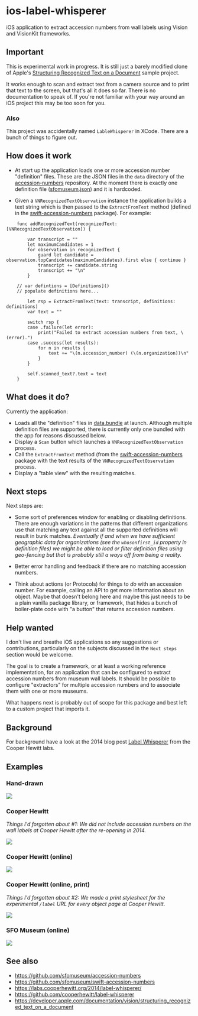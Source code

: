 # ios-label-whisperer

iOS application to extract accession numbers from wall labels using Vision and VisionKit frameworks.

## Important

This is experimental work in progress. It is still just a barely modified clone of Apple's [Structuring Recognized Text on a Document](https://developer.apple.com/documentation/vision/structuring_recognized_text_on_a_document) sample project.

It works enough to scan and extract text from a camera source and to print that text to the screen, but that's all it does so far. There is no documentation to speak of. If you're not familiar with your way around an iOS project this may be too soon for you.

### Also

This project was accidentally named `LableWhisperer` in XCode. There are a bunch of things to figure out.

## How does it work

* At start up the application loads one or more accession number "definition" files. These are the JSON files in the `data` directory of the [accession-numbers](https://github.com/sfomuseum/accession-numbers) repository. At the moment there is exactly one definition file ([sfomuseum.json](https://github.com/sfomuseum/accession-numbers/blob/main/data/sfomuseum.json)) and it is hardcoded.

* Given a `VNRecognizedTextObservation` instance the application builds a text string which is then passed to the `ExtractFromText` method (defined in the [swift-accession-numbers](https://github.com/sfomuseum/swift-accession-numbers) package). For example: 

```
    func addRecognizedText(recognizedText: [VNRecognizedTextObservation]) {

        var transcript = ""
        let maximumCandidates = 1
        for observation in recognizedText {
            guard let candidate = observation.topCandidates(maximumCandidates).first else { continue }
            transcript += candidate.string
            transcript += "\n"
        }

	// var defintions = [Definitions]()
	// populate definitions here...
	
        let rsp = ExtractFromText(text: transcript, definitions: definitions)
        var text = ""
        
        switch rsp {
        case .failure(let error):
            print("Failed to extract accession numbers from text, \(error).")
        case .success(let results):
            for n in results {
                text += "\(n.accession_number) (\(n.organization))\n"
            }
        }
        
        self.scanned_text?.text = text
    }
```

## What does it do?

Currently the application:

* Loads all the "definition" files in [data.bundle](data.bundle) at launch. Although multiple definition files are supported, there is currently only one bundled with the app for reasons discussed below.
* Display a `Scan` button which launches a `VNRecognizedTextObservation` process.
* Call the `ExtractFromText` method (from the [swift-accession-numbers](https://github.com/sfomuseum/accession-numbers) package with the text results of the `VNRecognizedTextObservation` process.
* Display a "table view" with the resulting matches.

## Next steps

Next steps are:

* Some sort of preferences window for enabling or disabling definitions. There are enough variations in the patterns that different organizations use that matching any text against all the supported definitions will result in bunk matches. _Eventually if and when we have sufficient geographic data for organizations (see the `whosonfirst_id` property in definition files) we might be able to load or filter definition files using geo-fencing but that is probably still a ways off from being a reality._

* Better error handling and feedback if there are no matching accession numbers.

* Think about actions (or Protocols) for things to _do_ with an accession number. For example, calling an API to get more information about an object. Maybe that doesn't belong here and maybe this just needs to be a plain vanilla package library, or framework, that hides a bunch of boiler-plate code with "a button" that returns accession numbers.

## Help wanted

I don't live and breathe iOS applications so any suggestions or contributions, particularly on the subjects discussed in the `Next steps` section would be welcome.

The goal is to create a framework, or at least a working reference implementation, for an application that can be configured to extract accession numbers from museum wall labels. It should be possible to configure "extractors" for multiple accession numbers and to associate them with one or more museums.

What happens next is probably out of scope for this package and best left to a custom project that imports it.

## Background

For background have a look at the 2014 blog post [Label Whisperer](https://labs.cooperhewitt.org/2014/label-whisperer/) from the Cooper Hewitt labs.

## Examples

### Hand-drawn

![](docs/images/label-whisperer-001.jpg)

### Cooper Hewitt

_Things I'd forgotten about #1: We did not include accession numbers on the wall labels at Cooper Hewitt after the re-opening in 2014._

![](docs/images/label-whisperer-002.jpg)

### Cooper Hewitt (online)

![](docs/images/label-whisperer-003.jpg)

### Cooper Hewitt (online, print)

_Things I'd forgotten about #2: We made a print stylesheet for the experimental `/label` URL for every object page at Cooper Hewitt._

![](docs/images/label-whisperer-004.jpg)

### SFO Museum (online)

![](docs/images/label-whisperer-005.jpg)

## See also

* https://github.com/sfomuseum/accession-numbers
* https://github.com/sfomuseum/swift-accession-numbers
* https://labs.cooperhewitt.org/2014/label-whisperer/
* https://github.com/cooperhewitt/label-whisperer
* https://developer.apple.com/documentation/vision/structuring_recognized_text_on_a_document
